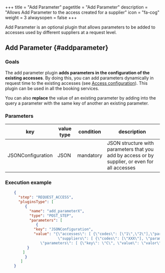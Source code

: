 +++
title = "Add Parameter"
pagetitle = "Add Parameter"
description = "Allows Add Parameter to the access created for a supplier"
icon = "fa-cog"
weight = 3
alwaysopen = false
+++

Add Parameter is an optional plugin that allows parameters to be added to accesses used by different suppliers at a request level.

## Add Parameter {#addparameter}

### Goals

The add parameter plugin **adds parameters in the configuration of the existing accesses**. By doing this, you can add parameters dynamically in request time to the existing accesses (see [Access configuration](https://docs.travelgatex.com/hotel-x/concepts/accesses-supplier-context/)). This plugin can be used in all the booking services.

You can also **replace** the value of an existing parameter by adding into the query a parameter with the same key of another an existing parameter.

### Parameters

|key|value type|condition|description|
|---|----|----|---|
|JSONConfiguration|JSON|mandatory|JSON structure with parameters that you add by access or by supplier, or even for all accesses|

### Execution example

```json
	{
	  "step": "REQUEST_ACCESS",
	  "pluginsType": [
	     {
	       "name": "add_parameterX",
	       "type": "POST_STEP",
	       "parameters": [
	          {
		     "key": "JSONConfiguration",
		     "value": "{\"accesses\": [ {\"codes\": [\"1\",\"2\"],\"parameters\": [ {\"key\": \"A\", \"value\": \"1\"} ] } ],
		                \"suppliers\": [ {\"codes\": [\"XXX\"], \"parameters\": [ {\"key\": \"D\",\"value\": \"4\"}] } ],
				\"parameters\": [ {\"key\": \"C\", \"value\": \"valor\" } ] }"
		  }
		]
	     }
	   ]
	}
```
